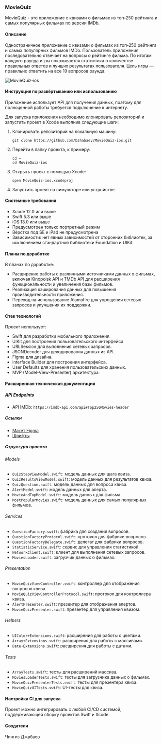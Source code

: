 ### MovieQuiz

MovieQuiz - это приложение с квизами о фильмах из топ-250 рейтинга и самых популярных фильмах по версии IMDb.

#### Описание

Одностраничное приложение с квизами о фильмах из топ-250 рейтинга и самых популярных фильмов IMDb. Пользователь приложения последовательно отвечает на вопросы о рейтинге фильма. По итогам каждого раунда игры показывается статистика о количестве правильных ответов и лучших результатах пользователя. Цель игры — правильно ответить на все 10 вопросов раунда.

![MovieQuiz-ios](https://github.com/Dzhabaev/Dzhabaev/assets/137287126/accddef8-596c-436c-bcb1-5aca4e91c9ed)

#### Инструкция по развёртыванию или использованию

Приложение использует API для получения данных, поэтому для полноценной работы требуется подключение к интернету.

Для запуска приложения необходимо клонировать репозиторий и запустить проект в Xcode выполнив следующие шаги:

1. Клонировать репозиторий на локальную машину:

   ```shell
   git clone https://github.com/Dzhabaev/MovieQuiz-ios.git
   ```

2. Перейти в папку проекта, к примеру:

   ```shell
   cd ~
   cd MovieQuiz-ios
   ```

3. Открыть проект с помощью Xcode:

   ```shell
   open MovieQuiz-ios.xcodeproj
   ```

4. Запустить проект на симуляторе или устройстве.

#### Системные требования

- Xcode 12.0 или выше
- Swift 5.3 или выше
- iOS 13.0 или выше
- Предусмотрен только портретный режим
- Вёрстка под SE и iPad не предусмотрена
- Зависимости: нет явных зависимостей от сторонних библиотек, за исключением стандартной библиотеки Foundation и UIKit.

#### Планы по доработке

В планах по доработке:

- Расширение работы с различными источниками данных о фильмах, включая Kinopoisk API и TMDb API для расширения функциональности и увеличения базы фильмов.
- Реализация кэширования данных для повышения производительности приложения.
- Переход на использование Alamofire для упрощения сетевых запросов и улучшения их поддержки.

#### Стек технологий

Проект использует:

- Swift для разработки мобильного приложения.
- UIKit для построения пользовательского интерфейса.
- URLSession для выполнения сетевых запросов.
- JSONDecoder для декодирования данных из API.
- Figma для дизайна.
- Interface Builder для построения интерфейса.
- User Defaults для хранения пользовательских данных.
- MVP (Model-View-Presenter) архитектура.

#### Расширенная техническая документация

##### API Endpoints

- API IMDb: `https://imdb-api.com/api#Top250Movies-header`

##### Ссылки

- [Макет Figma](https://www.figma.com/file/l0IMG3Eys35fUrbvArtwsR/YP-Quiz?node-id=34%3A243)
- [Шрифты](https://code.s3.yandex.net/Mobile/iOS/Fonts/MovieQuizFonts.zip)

##### Структура проекта

###### Models

- `QuizStepViewModel.swift`: модель данных для шага квиза.
- `QuizResultsViewModel.swift`: модель данных для результатов квиза.
- `QuizQuestion.swift`: модель данных для вопроса квиза.
- `AlertModel.swift`: модель данных для алерта.
- `MovieAndTopModel.swift`: модель данных для фильма.
- `MostPopularMovies.swift`: модель данных для самых популярных фильмов.

###### Services

- `QuestionFactory.swift`: фабрика для создания вопросов.
- `QuestionFactoryProtocol.swift`: протокол для фабрики вопросов.
- `QuestionFactoryDelegate.swift`: делегат для фабрики вопросов.
- `StatisticService.swift`: сервис для управления статистикой.
- `NetworkClient.swift`: клиент для выполнения сетевых запросов.
- `MoviesLoader.swift`: загрузчик данных о фильмах.

###### Presentation

- `MovieQuizViewController.swift`: контроллер для отображения вопросов квиза.
- `MovieQuizViewControllerProtocol.swift`: протокол для контроллера квиза.
- `AlertPresenter.swift`: презентер для отображения алертов.
- `MovieQuizPresenter.swift`: презентер для управления квизом.

###### Helpers

- `UIColor+Extensions.swift`: расширения для работы с цветами.
- `Array+Extensions.swift`: расширения для работы с массивами.
- `Date+Extensions.swift`: расширения для работы с датами.

###### Tests

- `ArrayTests.swift`: тесты для расширений массива.
- `MoviesLoaderTests.swift`: тесты для загрузчика данных о фильмах.
- `MovieQuizPresenterTests.swift`: тесты для презентера квиза.
- `MovieQuizUITests.swift`: UI-тесты для квиза.

#### Настройка CI для запуска

Проект можно интегрировать с любой CI/CD системой, поддерживающей сборку проектов Swift и Xcode.

#### Создатели

Чингиз Джабаев

